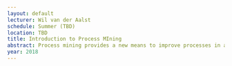 ```yaml
---
layout: default 
lecturer: Wil van der Aalst
schedule: Summer (TBD)
location: TBD
title: Introduction to Process MIning
abstract: Process mining provides a new means to improve processes in a variety of application domains. There are two main drivers for this new technology. On the one hand, more and more events are being recorded thus providing detailed information about the history of processes. On the other hand, in most organizations there is a need to improve process performance (e.g., reduce costs and flow time) and compliance (e.g., avoid deviations or risks). This introductory course on process mining teaches students the theoretical foundations of process mining and exposes students to real-life data sets to understand challenges related to process discovery, conformance checking, and model extension. 
year: 2018
---
```

